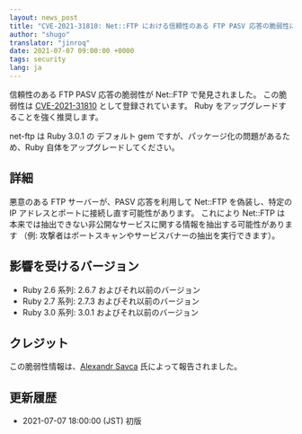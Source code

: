 ```yaml
---
layout: news_post
title: "CVE-2021-31810: Net::FTP における信頼性のある FTP PASV 応答の脆弱性について"
author: "shugo"
translator: "jinroq"
date: 2021-07-07 09:00:00 +0000
tags: security
lang: ja
---
```


信頼性のある FTP PASV 応答の脆弱性が Net::FTP で発見されました。
この脆弱性は [CVE-2021-31810](https://www.cve.org/CVERecord?id=CVE-2021-31810) として登録されています。
Ruby をアップグレードすることを強く推奨します。

net-ftp は Ruby 3.0.1 の デフォルト gem ですが、パッケージ化の問題があるため、Ruby 自体をアップグレードしてください。

## 詳細

悪意のある FTP サーバーが、PASV 応答を利用して Net::FTP を偽装し、特定の IP アドレスとポートに接続し直す可能性があります。
これにより Net::FTP は本来では抽出できない非公開なサービスに関する情報を抽出する可能性があります
（例: 攻撃者はポートスキャンやサービスバナーの抽出を実行できます）。

## 影響を受けるバージョン

* Ruby 2.6 系列: 2.6.7 およびそれ以前のバージョン
* Ruby 2.7 系列: 2.7.3 およびそれ以前のバージョン
* Ruby 3.0 系列: 3.0.1 およびそれ以前のバージョン

## クレジット

この脆弱性情報は、[Alexandr Savca](https://hackerone.com/sighook) 氏によって報告されました。

## 更新履歴

* 2021-07-07 18:00:00 (JST) 初版
